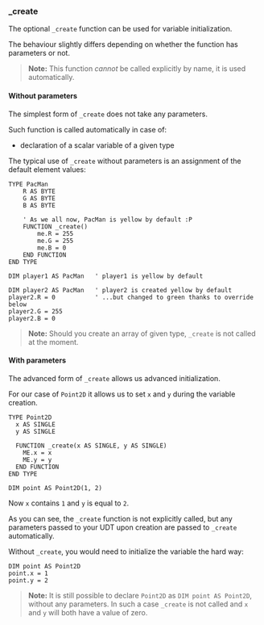 ### \_create

The optional `_create` function can be used for variable initialization.

The behaviour slightly differs depending on whether the function has parameters or not.

> **Note:** This function _cannot_ be called explicitly by name, it is used automatically.

#### Without parameters
The simplest form of `_create` does not take any parameters.

Such function is called automatically in case of:
- declaration of a scalar variable of a given type

The typical use of `_create` without parameters is an assignment of the default element values:
```thinbasic
TYPE PacMan
    R AS BYTE
    G AS BYTE
    B AS BYTE

    ' As we all now, PacMan is yellow by default :P
    FUNCTION _create()
        me.R = 255
        me.G = 255
        me.B = 0
    END FUNCTION
END TYPE

DIM player1 AS PacMan   ' player1 is yellow by default

DIM player2 AS PacMan   ' player2 is created yellow by default
player2.R = 0           ' ...but changed to green thanks to override below
player2.G = 255
player2.B = 0
```

> **Note:** Should you create an array of given type, `_create` is not called at the moment.

#### With parameters
The advanced form of `_create` allows us advanced initialization.

For our case of `Point2D` it allows us to set `x` and `y` during the variable creation.

```thinbasic
TYPE Point2D
  x AS SINGLE
  y AS SINGLE
  
  FUNCTION _create(x AS SINGLE, y AS SINGLE)
    ME.x = x
    ME.y = y
  END FUNCTION
END TYPE

DIM point AS Point2D(1, 2)
```

Now `x` contains `1` and `y` is equal to `2`.

As you can see, the `_create` function is not explicitly called, but any parameters passed to your UDT upon creation are passed to `_create` automatically.

Without `_create`, you would need to initialize the variable the hard way:
```
DIM point AS Point2D
point.x = 1
point.y = 2
```

> **Note:** It is still possible to declare `Point2D` as `DIM point AS Point2D`, without any parameters. In such a case `_create` is not called and `x` and `y` will both have a value of zero.
